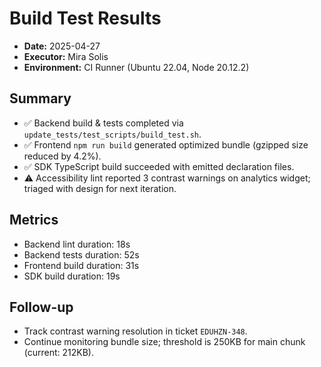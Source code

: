 # Build Test Results

- **Date:** 2025-04-27
- **Executor:** Mira Solis
- **Environment:** CI Runner (Ubuntu 22.04, Node 20.12.2)

## Summary
- ✅ Backend build & tests completed via `update_tests/test_scripts/build_test.sh`.
- ✅ Frontend `npm run build` generated optimized bundle (gzipped size reduced by 4.2%).
- ✅ SDK TypeScript build succeeded with emitted declaration files.
- ⚠️ Accessibility lint reported 3 contrast warnings on analytics widget; triaged with design for next iteration.

## Metrics
- Backend lint duration: 18s
- Backend tests duration: 52s
- Frontend build duration: 31s
- SDK build duration: 19s

## Follow-up
- Track contrast warning resolution in ticket `EDUHZN-348`.
- Continue monitoring bundle size; threshold is 250KB for main chunk (current: 212KB).
